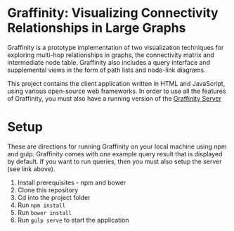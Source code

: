 # Graffinity: Visualizing Connectivity Relationships in Large Graphs

Graffinity is a prototype implementation of two visualization techniques for exploring multi-hop relationships in graphs, the connectivity matrix and intermediate node table. Graffinity also includes a query interface and supplemental views in the form of path lists and node-link diagrams. 

This project contains the client application written in HTML and JavaScript, using various open-source web frameworks. In order to use all the features of Graffinity, you must also have a running version of the [Graffinity Server](http://github.com/visdesignlab/graffinity_server)

# Setup 

These are directions for running Graffinity on your local machine using npm and gulp. Graffinity comes with one example query result that is displayed by default. If you want to run queries, then you must also setup the server (see link above). 

1. Install prerequisites - npm and bower
1. Clone this repository
1. Cd into the project folder
1. Run `npm install`
1. Run `bower install`
1. Run `gulp serve` to start the application
